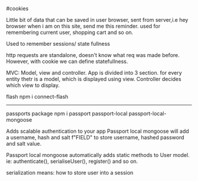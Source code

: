 #cookies

Little bit of data that can be saved in user browser, sent from server,i.e hey browser when i am on this site, send me this reminder. used for remembering current user, shopping cart and so on.

Used to remember sessions/ state fullness

http requests are standalone, doesn't know what req was made before. However, with cookie we can define statefullness.

MVC: Model, view and controller. App is divided into 3 section. for every entity thetr is a model, which is displayed using view. Controller decides which view to display.

flash
npm i connect-flash

---

passports package
npm i passport passport-local passport-local-mongoose

Adds scalable authentication to your app
Passport local mongoose will add a username, hash and salt f"FIELD" to store username, hashed password and salt value.

Passport local mongoose automatically adds static methods to User model. ie: authenticate(), serialiseUser(), register() and so on.


serialization means: how to store user into a session